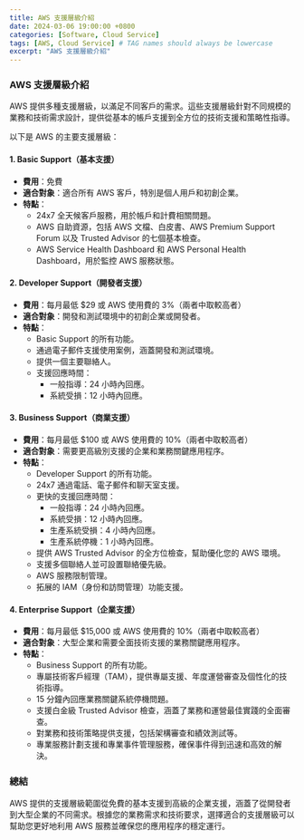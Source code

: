 ```yaml
---
title: AWS 支援層級介紹
date: 2024-03-06 19:00:00 +0800
categories: [Software, Cloud Service]
tags: [AWS, Cloud Service] # TAG names should always be lowercase
excerpt: "AWS 支援層級介紹"
---
```


### AWS 支援層級介紹

AWS 提供多種支援層級，以滿足不同客戶的需求。這些支援層級針對不同規模的業務和技術需求設計，提供從基本的帳戶支援到全方位的技術支援和策略性指導。

以下是 AWS 的主要支援層級：

#### 1. **Basic Support（基本支援）**
- **費用**：免費
- **適合對象**：適合所有 AWS 客戶，特別是個人用戶和初創企業。
- **特點**：
  - 24x7 全天候客戶服務，用於帳戶和計費相關問題。
  - AWS 自助資源，包括 AWS 文檔、白皮書、AWS Premium Support Forum 以及 Trusted Advisor 的七個基本檢查。
  - AWS Service Health Dashboard 和 AWS Personal Health Dashboard，用於監控 AWS 服務狀態。

#### 2. **Developer Support（開發者支援）**
- **費用**：每月最低 $29 或 AWS 使用費的 3%（兩者中取較高者）
- **適合對象**：開發和測試環境中的初創企業或開發者。
- **特點**：
  - Basic Support 的所有功能。
  - 通過電子郵件支援使用案例，涵蓋開發和測試環境。
  - 提供一個主要聯絡人。
  - 支援回應時間：
    - 一般指導：24 小時內回應。
    - 系統受損：12 小時內回應。

#### 3. **Business Support（商業支援）**
- **費用**：每月最低 $100 或 AWS 使用費的 10%（兩者中取較高者）
- **適合對象**：需要更高級別支援的企業和業務關鍵應用程序。
- **特點**：
  - Developer Support 的所有功能。
  - 24x7 通過電話、電子郵件和聊天室支援。
  - 更快的支援回應時間：
    - 一般指導：24 小時內回應。
    - 系統受損：12 小時內回應。
    - 生產系統受損：4 小時內回應。
    - 生產系統停機：1 小時內回應。
  - 提供 AWS Trusted Advisor 的全方位檢查，幫助優化您的 AWS 環境。
  - 支援多個聯絡人並可設置聯絡優先級。
  - AWS 服務限制管理。
  - 拓展的 IAM（身份和訪問管理）功能支援。

#### 4. **Enterprise Support（企業支援）**
- **費用**：每月最低 $15,000 或 AWS 使用費的 10%（兩者中取較高者）
- **適合對象**：大型企業和需要全面技術支援的業務關鍵應用程序。
- **特點**：
  - Business Support 的所有功能。
  - 專屬技術客戶經理（TAM），提供專屬支援、年度運營審查及個性化的技術指導。
  - 15 分鐘內回應業務關鍵系統停機問題。
  - 支援白金級 Trusted Advisor 檢查，涵蓋了業務和運營最佳實踐的全面審查。
  - 對業務和技術策略提供支援，包括架構審查和績效測試等。
  - 專業服務計劃支援和專業事件管理服務，確保事件得到迅速和高效的解決。

### 總結

AWS 提供的支援層級範圍從免費的基本支援到高級的企業支援，涵蓋了從開發者到大型企業的不同需求。根據您的業務需求和技術要求，選擇適合的支援層級可以幫助您更好地利用 AWS 服務並確保您的應用程序的穩定運行。

